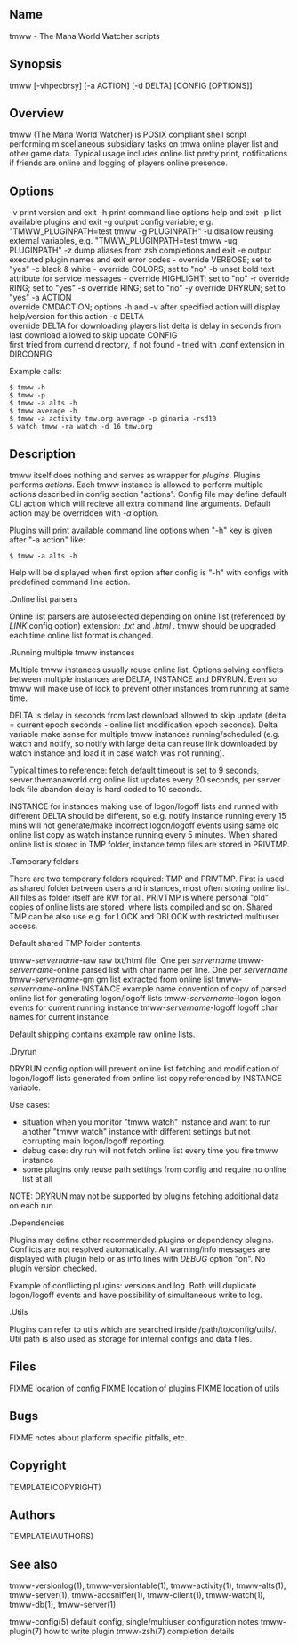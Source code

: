 Name
----
tmww - The Mana World Watcher scripts

Synopsis
--------
tmww [-vhpecbrsy] [-a ACTION] [-d DELTA] [CONFIG [OPTIONS]]

Overview
--------
tmww (The Mana World Watcher) is POSIX compliant shell script performing
miscellaneous subsidiary tasks on tmwa online player list and other game data.
Typical usage includes online list pretty print, notifications if friends are
online and logging of players online presence.

Options
-------
-v  print version and exit
-h  print command line options help and exit
-p  list available plugins and exit
-g  output config variable; e.g. "TMWW_PLUGINPATH=test tmww -g PLUGINPATH"
-u  disallow reusing external variables, e.g. "TMWW_PLUGINPATH=test tmww -ug PLUGINPATH"
-z  dump aliases from zsh completions and exit
-e  output executed plugin names and exit error codes - override VERBOSE; set to "yes"
-c  black & white - override COLORS; set to "no"
-b  unset bold text attribute for service messages - override HIGHLIGHT; set to "no"
-r  override RING; set to "yes"
-s  override RING; set to "no"
-y  override DRYRUN; set to "yes"
-a ACTION  
    override CMDACTION;
    options -h and -v after specified action will display help/version for this action
-d DELTA  
    override DELTA for downloading players list
    delta is delay in seconds from last download allowed to skip update
 CONFIG  
    first tried from currend directory, if not found - tried with .conf
    extension in DIRCONFIG

Example calls:

    $ tmww -h
    $ tmww -p
    $ tmww -a alts -h
    $ tmww average -h
    $ tmww -a activity tmw.org average -p ginaria -rsd10
    $ watch tmww -ra watch -d 16 tmw.org

Description
-----------
tmww itself does nothing and serves as wrapper for *plugins*. Plugins performs
*actions*. Each tmww instance is allowed to perform multiple actions described
in config section "actions". Config file may define default CLI action which
will recieve all extra command line arguments. Default action may be overridden
with _-a_ option.

Plugins will print available command line options when "-h" key is given after "-a action" like:

    $ tmww -a alts -h

Help will be displayed when first option after config is "-h" with configs with
predefined command line action.

.Online list parsers

Online list parsers are autoselected depending on online list (referenced by
_LINK_ config option) extension: _.txt_ and _.html_ . tmww should be upgraded
each time online list format is changed.

.Running multiple tmww instances

Multiple tmww instances usually reuse online list. Options solving conflicts
between multiple instances are DELTA, INSTANCE and DRYRUN. Even so tmww will
make use of lock to prevent other instances from running at same time.

DELTA is delay in seconds from last download allowed to skip update (delta =
current epoch seconds - online list modification epoch seconds). Delta variable
make sense for multiple tmww instances running/scheduled (e.g. watch and
notify, so notify with large delta can reuse link downloaded by watch instance
and load it in case watch was not running).

Typical times to reference: fetch default timeout is set to 9 seconds,
server.themanaworld.org online list updates every 20 seconds, per server lock
file abandon delay is hard coded to 10 seconds.

INSTANCE for instances making use of logon/logoff lists and runned with
different DELTA should be different, so e.g. notify instance running every 15
mins will not generate/make incorrect logon/logoff events using same old online
list copy as watch instance running every 5 minutes. When shared online list is
stored in TMP folder, instance temp files are stored in PRIVTMP.

.Temporary folders

There are two temporary folders required: TMP and PRIVTMP. First is used as
shared folder between users and instances, most often storing online list. All
files as folder itself are RW for all. PRIVTMP is where personal "old" copies
of online lists are stored, where lists compiled and so on. Shared TMP can be
also use e.g. for LOCK and DBLOCK with restricted multiuser access.

Default shared TMP folder contents:

tmww-_servername_-raw               raw txt/html file. One per _servername_
tmww-_servername_-online            parsed list with char name per line. One per _servername_
tmww-_servername_-gm                gm list extracted from online list
tmww-_servername_-online.INSTANCE   example name convention of copy of parsed online list
                                    for generating logon/logoff lists
tmww-_servername_-logon             logon events for current running instance
tmww-_servername_-logoff            logoff char names for current instance

Default shipping contains example raw online lists.

.Dryrun

DRYRUN config option will prevent online list fetching and modification of
logon/logoff lists generated from online list copy referenced by INSTANCE
variable.

Use cases:

- situation when you monitor "tmww watch" instance and want to run another
  "tmww watch" instance with different settings but not corrupting main
  logon/logoff reporting.
- debug case: dry run will not fetch online list every time you fire tmww
  instance
- some plugins only reuse path settings from config and require no online list
  at all

NOTE: DRYRUN may not be supported by plugins fetching additional data on each
      run

.Dependencies

Plugins may define other recommended plugins or dependency plugins. Conflicts
are not resolved automatically. All warning/info messages are displayed with
plugin help or as info lines with _DEBUG_ option "on". No plugin version
checked.

Example of conflicting plugins: versions and log. Both will duplicate
logon/logoff events and have possibility of simultaneous write to log.

.Utils

Plugins can refer to utils which are searched inside /path/to/config/utils/.
Util path is also used as storage for internal configs and data files.

Files
-----
FIXME location of config
FIXME location of plugins
FIXME location of utils

Bugs
----
FIXME notes about platform specific pitfalls, etc.

Copyright
---------
TEMPLATE(COPYRIGHT)

Authors
-------
TEMPLATE(AUTHORS)

See also
--------
tmww-versionlog(1), tmww-versiontable(1), tmww-activity(1), tmww-alts(1),
tmww-server(1), tmww-accsniffer(1), tmww-client(1), tmww-watch(1),
tmww-db(1), tmww-server(1)

tmww-config(5)  default config, single/multiuser configuration notes
tmww-plugin(7)  how to write plugin
tmww-zsh(7)     completion details

